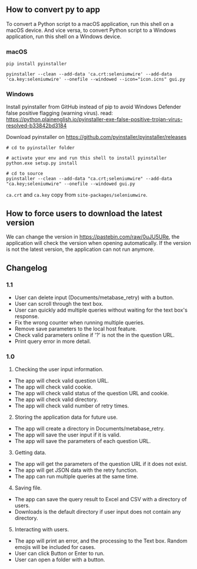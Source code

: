 ## How to convert py to app
To convert a Python script to a macOS application, run this shell on a macOS device. And vice versa, to convert Python script to a Windows application, run this shell on a Windows device.

### macOS
```
pip install pyinstaller

pyinstaller --clean --add-data 'ca.crt:seleniumwire' --add-data 'ca.key:seleniumwire' --onefile --windowed --icon="icon.icns" gui.py
```

### Windows
Install pyinstaller from GitHub instead of pip to avoid Windows Defender false positive flagging (warning virus).
read: https://python.plainenglish.io/pyinstaller-exe-false-positive-trojan-virus-resolved-b33842bd3184

Download pyinstaller on https://github.com/pyinstaller/pyinstaller/releases

```
# cd to pyinstaller folder

# activate your env and run this shell to install pyinstaller
python.exe setup.py install

# cd to source
pyinstaller --clean --add-data "ca.crt;seleniumwire" --add-data "ca.key;seleniumwire" --onefile --windowed gui.py
```
`ca.crt` and `ca.key` copy from `site-packages/seleniumwire`.

## How to force users to download the latest version
We can change the version in https://pastebin.com/raw/0uJU5URe, the application will check the version when opening automatically. If the version is not the latest version, the application can not run anymore.

## Changelog
### 1.1
- User can delete input (Documents/metabase_retry) with a button.
- User can scroll through the text box.
- User can quickly add multiple queries without waiting for the text box's response.
- Fix the wrong counter when running multiple queries.
- Remove save parameters to the local host feature.
- Check valid parameters online if '?' is not the in the question URL.
- Print query error in more detail.


### 1.0
1. Checking the user input information.
- The app will check valid question URL.
- The app will check valid cookie.
- The app will check valid status of the question URL and cookie.
- The app will check valid directory.
- The app will check valid number of retry times.

2. Storing the application data for future use.
- The app will create a directory in Documents/metabase_retry.
- The app will save the user input if it is valid.
- The app will save the parameters of each question URL.

3. Getting data.
- The app will get the parameters of the question URL if it does not exist.
- The app will get JSON data with the retry function.
- The app can run multiple queries at the same time.

4. Saving file.
- The app can save the query result to Excel and CSV with a directory of users.
- Downloads is the default directory if user input does not contain any directory.

5. Interacting with users.
- The app will print an error, and the processing to the Text box. Random emojis will be included for cases.
- User can click Button or Enter to run.
- User can open a folder with a button.